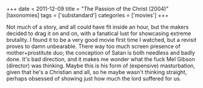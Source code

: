 +++
date = 2011-12-09
title = "The Passion of the Christ (2004)"
[taxonomies]
tags = ['substandard']
categories = ['movies']
+++

Not much of a story, and all could have fit inside an hour, but the
makers decided to drag it on and on, with a fanatical lust for
showcasing extreme brutality. I found it to be a very good movie first
time I watched, but a revisit proves to damn unbearable. There way too
much screen presence of mother+prostitute duo; the conception of Satan
is both needless and badly done. It's bad direction, and it makes me
wonder what the fuck Mel Gibson (director) was thinking. Maybe this is
his form of (expensive) masturbation, given that he's a Christian and
all, so he maybe wasn't thinking straight, perhaps obsessed of showing
just how much the lord suffered for us.
